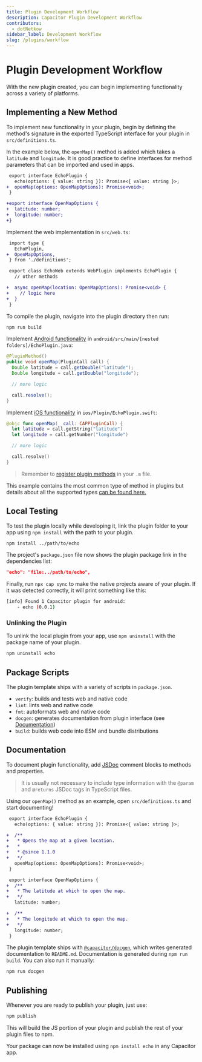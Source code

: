 ```yaml
---
title: Plugin Development Workflow
description: Capacitor Plugin Development Workflow
contributors:
  - dotNetkow
sidebar_label: Development Workflow
slug: /plugins/workflow
---
```


# Plugin Development Workflow

With the new plugin created, you can begin implementing functionality across a variety of platforms.

## Implementing a New Method

To implement new functionality in your plugin, begin by defining the method's signature in the exported TypeScript interface for your plugin in `src/definitions.ts`.

In the example below, the `openMap()` method is added which takes a `latitude` and `longitude`. It is good practice to define interfaces for method parameters that can be imported and used in apps.

```diff
 export interface EchoPlugin {
   echo(options: { value: string }): Promise<{ value: string }>;
+  openMap(options: OpenMapOptions): Promise<void>;
 }

+export interface OpenMapOptions {
+  latitude: number;
+  longitude: number;
+}
```

Implement the web implementation in `src/web.ts`:

```diff
 import type {
   EchoPlugin,
+  OpenMapOptions,
 } from './definitions';

 export class EchoWeb extends WebPlugin implements EchoPlugin {
   // other methods

+  async openMap(location: OpenMapOptions): Promise<void> {
+    // logic here
+  }
 }
```

To compile the plugin, navigate into the plugin directory then run:

```bash
npm run build
```

Implement [Android functionality](./android-guide.md) in `android/src/main/[nested folders]/EchoPlugin.java`:

```java
@PluginMethod()
public void openMap(PluginCall call) {
  Double latitude = call.getDouble("latitude");
  Double longitude = call.getDouble("longitude");

  // more logic

  call.resolve();
}
```

Implement [iOS functionality](./ios-guide.md) in `ios/Plugin/EchoPlugin.swift`:

```swift
@objc func openMap(_ call: CAPPluginCall) {
  let latitude = call.getString("latitude")
  let longitude = call.getNumber("longitude")

  // more logic

  call.resolve()
}
```

> Remember to [register plugin methods](./ios-guide.md#export-to-capacitor) in your `.m` file.

This example contains the most common type of method in plugins but details about all the supported types [can be found here.](./method-types.md)

## Local Testing

To test the plugin locally while developing it, link the plugin folder to your app using `npm install` with the path to your plugin.

```bash
npm install ../path/to/echo
```

The project's `package.json` file now shows the plugin package link in the dependencies list:

```json
"echo": "file:../path/to/echo",
```

Finally, run `npx cap sync` to make the native projects aware of your plugin. If it was detected correctly, it will print something like this:

```bash
[info] Found 1 Capacitor plugin for android:
    - echo (0.0.1)
```

### Unlinking the Plugin

To unlink the local plugin from your app, use `npm uninstall` with the package name of your plugin.

```bash
npm uninstall echo
```

## Package Scripts

The plugin template ships with a variety of scripts in `package.json`.

- `verify`: builds and tests web and native code
- `lint`: lints web and native code
- `fmt`: autoformats web and native code
- `docgen`: generates documentation from plugin interface (see [Documentation](#documentation))
- `build`: builds web code into ESM and bundle distributions

## Documentation

To document plugin functionality, add [JSDoc](https://jsdoc.app) comment blocks to methods and properties.

> It is usually not necessary to include type information with the `@param` and `@returns` JSDoc tags in TypeScript files.

Using our `openMap()` method as an example, open `src/definitions.ts` and start documenting!

```diff
 export interface EchoPlugin {
   echo(options: { value: string }): Promise<{ value: string }>;

+  /**
+   * Opens the map at a given location.
+   *
+   * @since 1.1.0
+   */
   openMap(options: OpenMapOptions): Promise<void>;
 }

 export interface OpenMapOptions {
+  /**
+   * The latitude at which to open the map.
+   */
   latitude: number;

+  /**
+   * The longitude at which to open the map.
+   */
   longitude: number;
 }
```

The plugin template ships with [`@capacitor/docgen`](https://github.com/ionic-team/capacitor-docgen), which writes generated documentation to `README.md`. Documentation is generated during `npm run build`. You can also run it manually:

```bash
npm run docgen
```

## Publishing

Whenever you are ready to publish your plugin, just use:

```bash
npm publish
```

This will build the JS portion of your plugin and publish the rest of your plugin files to npm.

Your package can now be installed using `npm install echo` in any Capacitor app.
